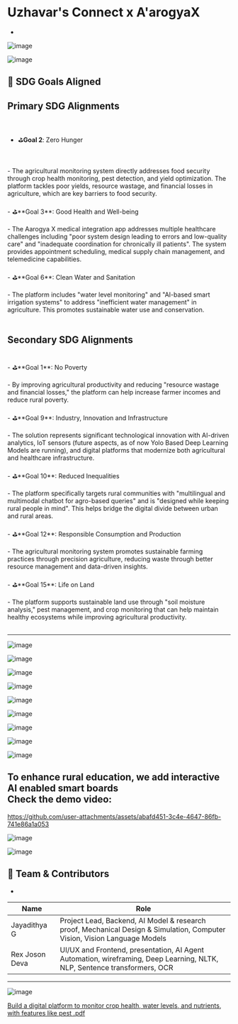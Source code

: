# Uzhavar's Connect x A'arogyaX
-

![image](https://github.com/user-attachments/assets/decd4165-cd35-43cf-909a-677a5753516b)

![image](https://github.com/user-attachments/assets/325b04ca-89c8-427c-bc39-b094588d4c53)

## 🎯 SDG Goals Aligned
Primary SDG Alignments
-
<br/>

-  ⛳**Goal 2**: Zero Hunger
<br/>
<br/>
  -  The agricultural monitoring system directly addresses food security through crop health monitoring, pest detection, and yield optimization. The platform tackles poor yields, resource wastage, and financial losses in agriculture, which are key barriers to food security.
<br/>
<br/>
-  ⛳**Goal 3**: Good Health and Well-being
<br/>
<br/>
  -  The Aarogya X medical integration app addresses multiple healthcare challenges including "poor system design leading to errors and low-quality care" and "inadequate coordination for chronically ill patients". The system provides appointment scheduling, medical supply chain management, and telemedicine capabilities.
<br/>
<br/>
-  ⛳**Goal 6**: Clean Water and Sanitation
<br/>
<br/>
  -  The platform includes "water level monitoring" and "AI-based smart irrigation systems" to address "inefficient water management" in agriculture. This promotes sustainable water use and conservation.
<br/>
<br/>

Secondary SDG Alignments
-
<br/>
-  ⛳**Goal 1**: No Poverty
<br/>
<br/>
  -  By improving agricultural productivity and reducing "resource wastage and financial losses," the platform can help increase farmer incomes and reduce rural poverty.
<br/>
<br/>
-  ⛳**Goal 9**: Industry, Innovation and Infrastructure
<br/>
<br/>
  -  The solution represents significant technological innovation with AI-driven analytics, IoT sensors (future aspects, as of now Yolo Based Deep Learning Models are running), and digital platforms that modernize both agricultural and healthcare infrastructure.
<br/>
<br/>
-  ⛳**Goal 10**: Reduced Inequalities
<br/>
<br/>
  -  The platform specifically targets rural communities with "multilingual and multimodal chatbot for agro-based queries" and is "designed while keeping rural people in mind". This helps bridge the digital divide between urban and rural areas.
<br/>
<br/>
-  ⛳**Goal 12**: Responsible Consumption and Production
<br/>
<br/>
  -  The agricultural monitoring system promotes sustainable farming practices through precision agriculture, reducing waste through better resource management and data-driven insights.
<br/>
<br/>
-  ⛳**Goal 15**: Life on Land
<br/>
<br/>
  -  The platform supports sustainable land use through "soil moisture analysis," pest management, and crop monitoring that can help maintain healthy ecosystems while improving agricultural productivity.
<br/>
<br/>

---

![image](https://github.com/user-attachments/assets/abb70aa8-7374-454b-bb86-04cf9c7449f9)

![image](https://github.com/user-attachments/assets/b8c476d7-63ab-45cc-aa13-9a7f5ff9a974)

![image](https://github.com/user-attachments/assets/685dcaf2-45fd-461c-b8f3-469c227d771a)

![image](https://github.com/user-attachments/assets/e2b38758-2f1c-4093-9715-2185d467973b)

![image](https://github.com/user-attachments/assets/affca62d-349b-4496-8313-17fcfa7ac281)

![image](https://github.com/user-attachments/assets/06ce43c5-1ddc-4575-93c8-cd56ad244fa6)

![image](https://github.com/user-attachments/assets/6cc6311b-66b8-4eea-acb2-1a62ed7727c2)

![image](https://github.com/user-attachments/assets/8f08b1ef-be97-40e0-84af-e8eb5f15aae2)

![image](https://github.com/user-attachments/assets/19381c20-56c7-4db4-b4a8-5d2d9c600cbe)

To enhance rural education, we add interactive AI enabled smart boards
<br/>
Check the demo video:
-


https://github.com/user-attachments/assets/abafd451-3c4e-4647-86fb-741e86a1a053

![image](https://github.com/user-attachments/assets/c1e40bae-7e70-4997-916c-2c423d702c9a)

![image](https://github.com/user-attachments/assets/33b4937f-afa5-4c9c-85de-071631e74cc6)

## 🧠 Team & Contributors
-

| Name               | Role                                                                                                                      |
|------------------- |---------------------------------------------------------------------------------------------------------------------------|
| Jayadithya G       | Project Lead, Backend, AI Model & research proof, Mechanical Design & Simulation, Computer Vision, Vision Language Models |                                 
| Rex Joson Deva     | UI/UX and Frontend, presentation, AI Agent Automation, wireframing, Deep Learning, NLTK, NLP, Sentence transformers, OCR  | 

---

![image](https://github.com/user-attachments/assets/1177e0e8-5d69-4a6c-a38c-a2673da32ccc)








[Build a digital platform to monitor crop health, water levels, and nutrients, with features like pest .pdf](https://github.com/user-attachments/files/20408963/Build.a.digital.platform.to.monitor.crop.health.water.levels.and.nutrients.with.features.like.pest.pdf)

